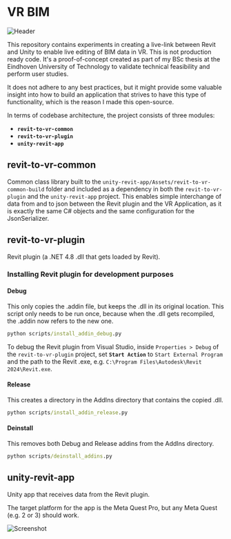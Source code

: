 # VR BIM

![Header](https://github.com/user-attachments/assets/6707b783-21e7-489a-81b0-4530609b3fcc)

This repository contains experiments in creating a live-link between Revit and Unity to enable live editing of BIM data in VR. This is not production ready code. It's a proof-of-concept created as part of my BSc thesis at the Eindhoven University of Technology to validate technical feasibility and perform user studies. 

It does not adhere to any best practices, but it might provide some valuable insight into how to build an application that strives to have this type of functionality, which is the reason I made this open-source. 

In terms of codebase architecture, the project consists of three modules:

- **`revit-to-vr-common`**
- **`revit-to-vr-plugin`**
- **`unity-revit-app`**

## revit-to-vr-common

Common class library built to the `unity-revit-app/Assets/revit-to-vr-common-build` folder and included as a dependency in both the `revit-to-vr-plugin` and the `unity-revit-app` project. This enables simple interchange of data from and to json between the Revit plugin and the VR Application, as it is exactly the same C# objects and the same configuration for the JsonSerializer. 

## revit-to-vr-plugin

Revit plugin (a .NET 4.8 .dll that gets loaded by Revit). 

### Installing Revit plugin for development purposes

#### Debug
This only copies the .addin file, but keeps the .dll in its original location. This script only needs to be run once, because when the .dll gets recompiled, the .addin now refers to the new one. 

```bat
python scripts/install_addin_debug.py
```

To debug the Revit plugin from Visual Studio, inside `Properties > Debug` of the `revit-to-vr-plugin` project, set **`Start Action`** to `Start External Program` and the path to the Revit .exe, e.g. `C:\Program Files\Autodesk\Revit 2024\Revit.exe`. 

#### Release
This creates a directory in the AddIns directory that contains the copied .dll. 

```bat
python scripts/install_addin_release.py
```

#### Deinstall
This removes both Debug and Release addins from the AddIns directory. 

```bat
python scripts/deinstall_addins.py
```

## unity-revit-app

Unity app that receives data from the Revit plugin. 

The target platform for the app is the Meta Quest Pro, but any Meta Quest (e.g. 2 or 3) should work. 

![Screenshot](https://github.com/user-attachments/assets/c4e0aa06-ff5a-4903-810b-3ca3dc9c5f0a)
